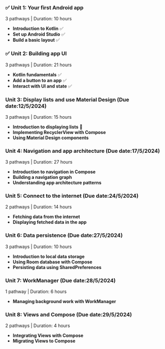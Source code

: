 ### ✅ Unit 1: Your first Android app
3 pathways | Duration: 10 hours 
- **Introduction to Kotlin** ✅
- **Set up Android Studio** ✅
- **Build a basic layout** ✅

### ✅ Unit 2: Building app UI
3 pathways | Duration: 21 hours 
- **Kotlin fundamentals** ✅ 
- **Add a button to an app** ✅
- **Interact with UI and state** ✅

### Unit 3: Display lists and use Material Design (Due date:12/5/2024)
3 pathways | Duration: 15 hours
- **Introduction to displaying lists** 📍
- **Implementing RecyclerView with Compose**
- **Using Material Design components**

### Unit 4: Navigation and app architecture (Due date:17/5/2024)
3 pathways | Duration: 27 hours
- **Introduction to navigation in Compose**
- **Building a navigation graph**
- **Understanding app architecture patterns**

### Unit 5: Connect to the internet (Due date:24/5/2024)
2 pathways | Duration: 14 hours
- **Fetching data from the internet**
- **Displaying fetched data in the app**

### Unit 6: Data persistence (Due date:27/5/2024)
3 pathways | Duration: 10 hours
- **Introduction to local data storage**
- **Using Room database with Compose**
- **Persisting data using SharedPreferences**

### Unit 7: WorkManager (Due date:28/5/2024) 
1 pathway | Duration: 6 hours
- **Managing background work with WorkManager**

### Unit 8: Views and Compose (Due date:29/5/2024)
2 pathways | Duration: 4 hours
- **Integrating Views with Compose**
- **Migrating Views to Compose**

